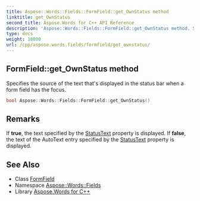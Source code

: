 ```yaml
---
title: Aspose::Words::Fields::FormField::get_OwnStatus method
linktitle: get_OwnStatus
second_title: Aspose.Words for C++ API Reference
description: 'Aspose::Words::Fields::FormField::get_OwnStatus method. Specifies the source of the text that''s displayed in the status bar when a form field has the focus in C++.'
type: docs
weight: 18000
url: /cpp/aspose.words.fields/formfield/get_ownstatus/
---
```

## FormField::get_OwnStatus method


Specifies the source of the text that's displayed in the status bar when a form field has the focus.

```cpp
bool Aspose::Words::Fields::FormField::get_OwnStatus()
```

## Remarks


If **true**, the text specified by the [StatusText](../get_statustext/) property is displayed. If **false**, the text of the AutoText entry specified by the [StatusText](../get_statustext/) property is displayed. 
## See Also

* Class [FormField](../)
* Namespace [Aspose::Words::Fields](../../)
* Library [Aspose.Words for C++](../../../)
